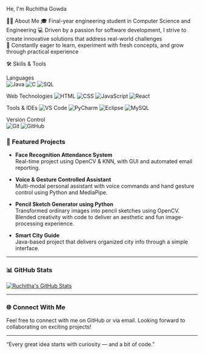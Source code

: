 He, I'm Ruchitha Gowda

🧑‍💻 About Me
🎓 Final-year engineering student in Computer Science and Engineering 
💻 Driven by a passion for software development, I strive to create innovative solutions that address real-world challenges  
🌱 Constantly eager to learn, experiment with fresh concepts, and grow through practical experience

 🛠️ Skills & Tools

Languages  
![Java](https://img.shields.io/badge/Java-%23ED8B00.svg?style=for-the-badge&logo=java&logoColor=white)
![C](https://img.shields.io/badge/C-%2300599C.svg?style=for-the-badge&logo=c&logoColor=white)
![SQL](https://img.shields.io/badge/SQL-%2300C7B7.svg?style=for-the-badge&logo=postgresql&logoColor=white)

Web Technologies 
![HTML](https://img.shields.io/badge/HTML-%23E34F26.svg?style=for-the-badge&logo=html5&logoColor=white)
![CSS](https://img.shields.io/badge/CSS-%231572B6.svg?style=for-the-badge&logo=css3&logoColor=white)
![JavaScript](https://img.shields.io/badge/JavaScript-%23F7DF1E.svg?style=for-the-badge&logo=javascript&logoColor=black)
![React](https://img.shields.io/badge/React-%2361DAFB.svg?style=for-the-badge&logo=react&logoColor=black)

Tools & IDEs 
![VS Code](https://img.shields.io/badge/VSCode-%23007ACC.svg?style=for-the-badge&logo=visual-studio-code&logoColor=white)
![PyCharm](https://img.shields.io/badge/PyCharm-%23000000.svg?style=for-the-badge&logo=pycharm&logoColor=white)
![Eclipse](https://img.shields.io/badge/Eclipse-%232C2255.svg?style=for-the-badge&logo=eclipse&logoColor=white)
![MySQL](https://img.shields.io/badge/MySQL-%2300f.svg?style=for-the-badge&logo=mysql&logoColor=white)

Version Control  
![Git](https://img.shields.io/badge/Git-%23F05033.svg?style=for-the-badge&logo=git&logoColor=white)
![GitHub](https://img.shields.io/badge/GitHub-%23121011.svg?style=for-the-badge&logo=github&logoColor=white)


### 🚀 Featured Projects
- **Face Recognition Attendance System**  
  Real-time project using OpenCV & KNN, with GUI and automated email reporting.
  
- **Voice & Gesture Controlled Assistant**  
  Multi-modal personal assistant with voice commands and hand gesture control using Python and MediaPipe.

- **Pencil Sketch Generator using Python**  
  Transformed ordinary images into pencil sketches using OpenCV. Blended creativity with code to deliver an aesthetic and fun image-processing experience.
  
- **Smart City Guide**  
  Java-based project that delivers organized city info through a simple interface.

---

### 📊 GitHub Stats
[![Ruchitha's GitHub Stats](https://github-readme-stats.vercel.app/api?username=Krishna-kashu&show_icons=true&hide_title=true)](https://github.com/Krishna-kashu)

---

### 🌐 Connect With Me
Feel free to connect with me on GitHub or via email. Looking forward to collaborating on exciting projects!

---

“Every great idea starts with curiosity — and a bit of code.”
